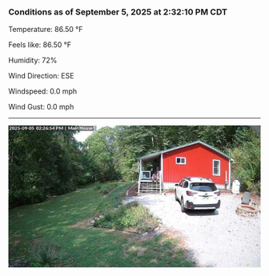 ### Conditions as of September 5, 2025 at 2:32:10 PM CDT 

Temperature: 86.50 &deg;F

Feels like: 86.50 &deg;F

Humidity: 72%

Wind Direction: ESE

Windspeed: 0.0 mph

Wind Gust: 0.0 mph

---

<img src="./images/latest.jpeg"/>

